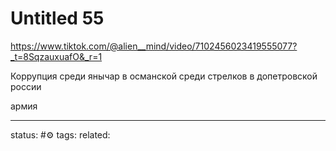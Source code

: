 # Untitled 55
https://www.tiktok.com/@alien__mind/video/7102456023419555077?_t=8SqzauxuafO&_r=1

Коррупция 
среди янычар в османской
среди стрелков в допетровской россии


армия 

---
status: #⚙️ 
tags: 
related: 